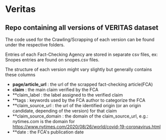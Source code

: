 # Veritas

## Repo containing all versions of VERITAS dataset

The code used for the Crawling/Scrapping of each version can be found under the respective folders.

Entries of each Fact-Checking Agency are stored in separate csv files, ex: Snopes entries are found on snopes.csv files.

The structure of each version might vary slightly but generally contains these columns 

- **page/article_url**
: the url of the scrapped fact-checking article(FCA)  
- **claim**
: the main claim verified by the FCA
- **claim_label
: the label assigned to the verified claim
- **tags
: keywords used by the FCA author to categorize the FCA
- **claim_source_url
: the url of the identified origin (or an origin candidate, depending of the version) for that claim 
- **claim_source_domain
: the domain of the claim_source_url, e.g.: nytimes.com is the domain for https://www.nytimes.com/2020/08/26/world/covid-19-coronavirus.html
- **date
: the FCA's publication date  
